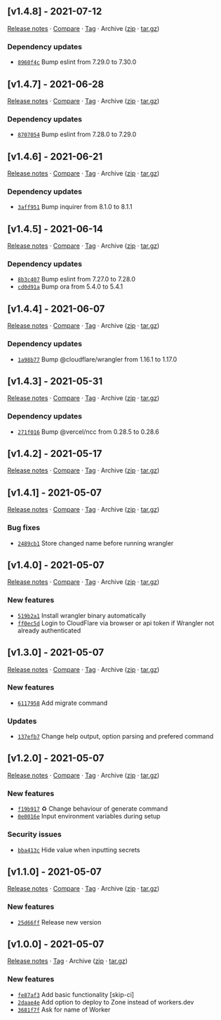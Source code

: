 ## [v1.4.8] - 2021-07-12

[Release notes](https://github.com/BetaHuhn/worker-setup/releases/tag/v1.4.8) · [Compare](https://github.com/BetaHuhn/worker-setup/compare/v1.4.7...v1.4.8) · [Tag](https://github.com/BetaHuhn/worker-setup/tree/v1.4.8) · Archive ([zip](https://github.com/BetaHuhn/worker-setup/archive/v1.4.8.zip) · [tar.gz](https://github.com/BetaHuhn/worker-setup/archive/v1.4.8.tar.gz))

### Dependency updates

- [`8960f4c`](https://github.com/BetaHuhn/worker-setup/commit/8960f4c)  Bump eslint from 7.29.0 to 7.30.0

## [v1.4.7] - 2021-06-28

[Release notes](https://github.com/BetaHuhn/worker-setup/releases/tag/v1.4.7) · [Compare](https://github.com/BetaHuhn/worker-setup/compare/v1.4.6...v1.4.7) · [Tag](https://github.com/BetaHuhn/worker-setup/tree/v1.4.7) · Archive ([zip](https://github.com/BetaHuhn/worker-setup/archive/v1.4.7.zip) · [tar.gz](https://github.com/BetaHuhn/worker-setup/archive/v1.4.7.tar.gz))

### Dependency updates

- [`8707054`](https://github.com/BetaHuhn/worker-setup/commit/8707054)  Bump eslint from 7.28.0 to 7.29.0

## [v1.4.6] - 2021-06-21

[Release notes](https://github.com/BetaHuhn/worker-setup/releases/tag/v1.4.6) · [Compare](https://github.com/BetaHuhn/worker-setup/compare/v1.4.5...v1.4.6) · [Tag](https://github.com/BetaHuhn/worker-setup/tree/v1.4.6) · Archive ([zip](https://github.com/BetaHuhn/worker-setup/archive/v1.4.6.zip) · [tar.gz](https://github.com/BetaHuhn/worker-setup/archive/v1.4.6.tar.gz))

### Dependency updates

- [`3aff951`](https://github.com/BetaHuhn/worker-setup/commit/3aff951)  Bump inquirer from 8.1.0 to 8.1.1

## [v1.4.5] - 2021-06-14

[Release notes](https://github.com/BetaHuhn/worker-setup/releases/tag/v1.4.5) · [Compare](https://github.com/BetaHuhn/worker-setup/compare/v1.4.4...v1.4.5) · [Tag](https://github.com/BetaHuhn/worker-setup/tree/v1.4.5) · Archive ([zip](https://github.com/BetaHuhn/worker-setup/archive/v1.4.5.zip) · [tar.gz](https://github.com/BetaHuhn/worker-setup/archive/v1.4.5.tar.gz))

### Dependency updates

- [`8b3c407`](https://github.com/BetaHuhn/worker-setup/commit/8b3c407)  Bump eslint from 7.27.0 to 7.28.0
- [`cd0d91a`](https://github.com/BetaHuhn/worker-setup/commit/cd0d91a)  Bump ora from 5.4.0 to 5.4.1

## [v1.4.4] - 2021-06-07

[Release notes](https://github.com/BetaHuhn/worker-setup/releases/tag/v1.4.4) · [Compare](https://github.com/BetaHuhn/worker-setup/compare/v1.4.3...v1.4.4) · [Tag](https://github.com/BetaHuhn/worker-setup/tree/v1.4.4) · Archive ([zip](https://github.com/BetaHuhn/worker-setup/archive/v1.4.4.zip) · [tar.gz](https://github.com/BetaHuhn/worker-setup/archive/v1.4.4.tar.gz))

### Dependency updates

- [`1a98b77`](https://github.com/BetaHuhn/worker-setup/commit/1a98b77)  Bump @cloudflare/wrangler from 1.16.1 to 1.17.0

## [v1.4.3] - 2021-05-31

[Release notes](https://github.com/BetaHuhn/worker-setup/releases/tag/v1.4.3) · [Compare](https://github.com/BetaHuhn/worker-setup/compare/v1.4.2...v1.4.3) · [Tag](https://github.com/BetaHuhn/worker-setup/tree/v1.4.3) · Archive ([zip](https://github.com/BetaHuhn/worker-setup/archive/v1.4.3.zip) · [tar.gz](https://github.com/BetaHuhn/worker-setup/archive/v1.4.3.tar.gz))

### Dependency updates

- [`271f016`](https://github.com/BetaHuhn/worker-setup/commit/271f016)  Bump @vercel/ncc from 0.28.5 to 0.28.6

## [v1.4.2] - 2021-05-17

[Release notes](https://github.com/BetaHuhn/worker-setup/releases/tag/v1.4.2) · [Compare](https://github.com/BetaHuhn/worker-setup/compare/v1.4.1...v1.4.2) · [Tag](https://github.com/BetaHuhn/worker-setup/tree/v1.4.2) · Archive ([zip](https://github.com/BetaHuhn/worker-setup/archive/v1.4.2.zip) · [tar.gz](https://github.com/BetaHuhn/worker-setup/archive/v1.4.2.tar.gz))

## [v1.4.1] - 2021-05-07

[Release notes](https://github.com/BetaHuhn/worker-setup/releases/tag/v1.4.1) · [Compare](https://github.com/BetaHuhn/worker-setup/compare/v1.4.0...v1.4.1) · [Tag](https://github.com/BetaHuhn/worker-setup/tree/v1.4.1) · Archive ([zip](https://github.com/BetaHuhn/worker-setup/archive/v1.4.1.zip) · [tar.gz](https://github.com/BetaHuhn/worker-setup/archive/v1.4.1.tar.gz))

### Bug fixes

- [`2489cb1`](https://github.com/BetaHuhn/worker-setup/commit/2489cb1)  Store changed name before running wrangler

## [v1.4.0] - 2021-05-07

[Release notes](https://github.com/BetaHuhn/worker-setup/releases/tag/v1.4.0) · [Compare](https://github.com/BetaHuhn/worker-setup/compare/v1.3.0...v1.4.0) · [Tag](https://github.com/BetaHuhn/worker-setup/tree/v1.4.0) · Archive ([zip](https://github.com/BetaHuhn/worker-setup/archive/v1.4.0.zip) · [tar.gz](https://github.com/BetaHuhn/worker-setup/archive/v1.4.0.tar.gz))

### New features

- [`519b2a1`](https://github.com/BetaHuhn/worker-setup/commit/519b2a1)  Install wrangler binary automatically
- [`ff0ec5d`](https://github.com/BetaHuhn/worker-setup/commit/ff0ec5d)  Login to CloudFlare via browser or api token if Wrangler not already authenticated

## [v1.3.0] - 2021-05-07

[Release notes](https://github.com/BetaHuhn/worker-setup/releases/tag/v1.3.0) · [Compare](https://github.com/BetaHuhn/worker-setup/compare/v1.2.0...v1.3.0) · [Tag](https://github.com/BetaHuhn/worker-setup/tree/v1.3.0) · Archive ([zip](https://github.com/BetaHuhn/worker-setup/archive/v1.3.0.zip) · [tar.gz](https://github.com/BetaHuhn/worker-setup/archive/v1.3.0.tar.gz))

### New features

- [`6117958`](https://github.com/BetaHuhn/worker-setup/commit/6117958)  Add migrate command

### Updates

- [`137efb7`](https://github.com/BetaHuhn/worker-setup/commit/137efb7)  Change help output, option parsing and prefered command

## [v1.2.0] - 2021-05-07

[Release notes](https://github.com/BetaHuhn/worker-setup/releases/tag/v1.2.0) · [Compare](https://github.com/BetaHuhn/worker-setup/compare/v1.1.0...v1.2.0) · [Tag](https://github.com/BetaHuhn/worker-setup/tree/v1.2.0) · Archive ([zip](https://github.com/BetaHuhn/worker-setup/archive/v1.2.0.zip) · [tar.gz](https://github.com/BetaHuhn/worker-setup/archive/v1.2.0.tar.gz))

### New features

- [`f19b917`](https://github.com/BetaHuhn/worker-setup/commit/f19b917) ♻️ Change behaviour of generate command
- [`0e0016e`](https://github.com/BetaHuhn/worker-setup/commit/0e0016e)  Input environment variables during setup

### Security issues

- [`bba413c`](https://github.com/BetaHuhn/worker-setup/commit/bba413c)  Hide value when inputting secrets

## [v1.1.0] - 2021-05-07

[Release notes](https://github.com/BetaHuhn/worker-setup/releases/tag/v1.1.0) · [Compare](https://github.com/BetaHuhn/worker-setup/compare/v1.0.0...v1.1.0) · [Tag](https://github.com/BetaHuhn/worker-setup/tree/v1.1.0) · Archive ([zip](https://github.com/BetaHuhn/worker-setup/archive/v1.1.0.zip) · [tar.gz](https://github.com/BetaHuhn/worker-setup/archive/v1.1.0.tar.gz))

### New features

- [`25d66ff`](https://github.com/BetaHuhn/worker-setup/commit/25d66ff)  Release new version

## [v1.0.0] - 2021-05-07

[Release notes](https://github.com/BetaHuhn/worker-setup/releases/tag/v1.0.0) · [Tag](https://github.com/BetaHuhn/worker-setup/tree/v1.0.0) · Archive ([zip](https://github.com/BetaHuhn/worker-setup/archive/v1.0.0.zip) · [tar.gz](https://github.com/BetaHuhn/worker-setup/archive/v1.0.0.tar.gz))

### New features

- [`fe87af3`](https://github.com/BetaHuhn/worker-setup/commit/fe87af3)  Add basic functionality [skip-ci]
- [`2daae4e`](https://github.com/BetaHuhn/worker-setup/commit/2daae4e)  Add option to deploy to Zone instead of workers.dev
- [`3681f7f`](https://github.com/BetaHuhn/worker-setup/commit/3681f7f)  Ask for name of Worker
